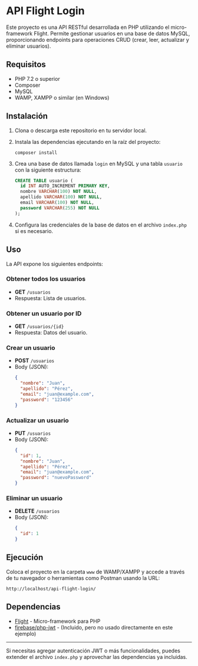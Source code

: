 # API Flight Login

Este proyecto es una API RESTful desarrollada en PHP utilizando el micro-framework Flight. Permite gestionar usuarios en una base de datos MySQL, proporcionando endpoints para operaciones CRUD (crear, leer, actualizar y eliminar usuarios).

## Requisitos

- PHP 7.2 o superior
- Composer
- MySQL
- WAMP, XAMPP o similar (en Windows)

## Instalación

1. Clona o descarga este repositorio en tu servidor local.
2. Instala las dependencias ejecutando en la raíz del proyecto:
   ```
   composer install
   ```
3. Crea una base de datos llamada `login` en MySQL y una tabla `usuario` con la siguiente estructura:

   ```sql
   CREATE TABLE usuario (
     id INT AUTO_INCREMENT PRIMARY KEY,
     nombre VARCHAR(100) NOT NULL,
     apellido VARCHAR(100) NOT NULL,
     email VARCHAR(100) NOT NULL,
     password VARCHAR(255) NOT NULL
   );
   ```

4. Configura las credenciales de la base de datos en el archivo `index.php` si es necesario.

## Uso

La API expone los siguientes endpoints:

### Obtener todos los usuarios

- **GET** `/usuarios`
- Respuesta: Lista de usuarios.

### Obtener un usuario por ID

- **GET** `/usuarios/{id}`
- Respuesta: Datos del usuario.

### Crear un usuario

- **POST** `/usuarios`
- Body (JSON):
  ```json
  {
    "nombre": "Juan",
    "apellido": "Pérez",
    "email": "juan@example.com",
    "password": "123456"
  }
  ```

### Actualizar un usuario

- **PUT** `/usuarios`
- Body (JSON):
  ```json
  {
    "id": 1,
    "nombre": "Juan",
    "apellido": "Pérez",
    "email": "juan@example.com",
    "password": "nuevoPassword"
  }
  ```

### Eliminar un usuario

- **DELETE** `/usuarios`
- Body (JSON):
  ```json
  {
    "id": 1
  }
  ```

## Ejecución

Coloca el proyecto en la carpeta `www` de WAMP/XAMPP y accede a través de tu navegador o herramientas como Postman usando la URL:

```
http://localhost/api-flight-login/
```

## Dependencias

- [Flight](https://github.com/mikecao/flight) - Micro-framework para PHP
- [firebase/php-jwt](https://github.com/firebase/php-jwt) - (Incluido, pero no usado directamente en este ejemplo)

---

Si necesitas agregar autenticación JWT o más funcionalidades, puedes extender el archivo `index.php` y aprovechar las dependencias ya incluidas.